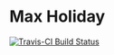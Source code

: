 
<!-- README.md is generated from README.Rmd. Please edit that file -->
Max Holiday
===========

[![Travis-CI Build Status](https://travis-ci.org/.svg?branch=master)](https://travis-ci.org/)
